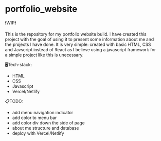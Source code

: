 # portfolio_website

❗WIP❗

This is the repository for my portfolio website build. I have created this project with the goal of using it to present some information about me and the projects I have done. 
It is very simple: created with basic HTML, CSS and Javscript instead of React as I believe using a javascript framework for a simple
project like this is unecessary. 


🖥️Tech-stack:
- HTML
- CSS
- Javascript
- Vercel/Netlify

📋TODO:
- add menu navigation indicator
- add color to menu bar 
- add color div down the side of page
- about me structure and database
- deploy with Vercel/Netlify

